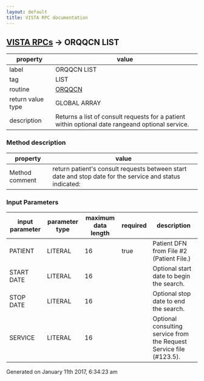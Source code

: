 ```yaml
---
layout: default
title: VISTA RPC documentation
---
```




## [VISTA RPCs](TableOfContent.md) &#8594; ORQQCN LIST 

 property | value 
--- | --- 
 label | ORQQCN LIST
 tag | LIST
 routine | [ORQQCN](http://code.osehra.org/dox/Routine_ORQQCN_source.html)
 return value type | GLOBAL ARRAY
 description | Returns a list of consult requests for a patient within optional date rangeand optional service.


### Method description

 property | value 
--- | --- 
 Method comment | return patient's consult requests between start date and stop date for the service and status indicated:

### Input Parameters

| input parameter | parameter type | maximum data length | required | description | 
| --- | --- | --- | --- | --- | 
| PATIENT | LITERAL | 16 | true | Patient DFN from File #2 (Patient File.) | 
| START DATE | LITERAL | 16 |  | Optional start date to begin the search. | 
| STOP DATE | LITERAL | 16 |  | Optional stop date to end the search. | 
| SERVICE | LITERAL | 16 |  | Optional consulting service from the Request Service file (#123.5). | 




Generated on January 11th 2017, 6:34:23 am